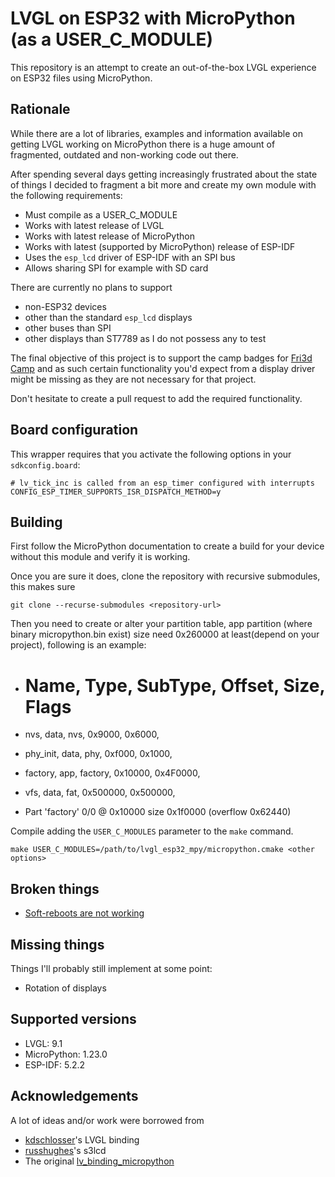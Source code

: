 # LVGL on ESP32 with MicroPython (as a USER_C_MODULE)

This repository is an attempt to create an out-of-the-box LVGL experience on ESP32 files using MicroPython.

## Rationale

While there are a lot of libraries, examples and information available on getting LVGL working on MicroPython there is a
huge amount of fragmented, outdated and non-working code out there.

After spending several days getting increasingly frustrated about the state of things I decided to fragment a bit more
and create my own module with the following requirements:

- Must compile as a USER_C_MODULE
- Works with latest release of LVGL
- Works with latest release of MicroPython
- Works with latest (supported by MicroPython) release of ESP-IDF 
- Uses the `esp_lcd` driver of ESP-IDF with an SPI bus
- Allows sharing SPI for example with SD card

There are currently no plans to support 
- non-ESP32 devices 
- other than the standard `esp_lcd` displays
- other buses than SPI
- other displays than ST7789 as I do not possess any to test

The final objective of this project is to support the camp badges for [Fri3d Camp](https://www.fri3d.be) and as such
certain functionality you'd expect from a display driver might be missing as they are not necessary for that project.

Don't hesitate to create a pull request to add the required functionality. 

## Board configuration

This wrapper requires that you activate the following options in your `sdkconfig.board`:

```
# lv_tick_inc is called from an esp_timer configured with interrupts
CONFIG_ESP_TIMER_SUPPORTS_ISR_DISPATCH_METHOD=y
```
## Building

First follow the MicroPython documentation to create a build for your device without this module and verify it is
working.

Once you are sure it does, clone the repository with recursive submodules, this makes sure 

```shell
git clone --recurse-submodules <repository-url>
```

Then you need to create or alter your partition table, app partition (where binary micropython.bin exist) size need 0x260000 at least(depend on your project), following is an example:
  - # Name,   Type, SubType, Offset,  Size, Flags
  - nvs,      data, nvs,     0x9000,  0x6000,
  - phy_init, data, phy,     0xf000,  0x1000,
  - factory,  app,  factory, 0x10000, 0x4F0000,
  - vfs,      data, fat,     0x500000, 0x500000,

  - Part 'factory' 0/0 @ 0x10000 size 0x1f0000 (overflow 0x62440)

Compile adding the `USER_C_MODULES` parameter to the `make` command.

```shell
make USER_C_MODULES=/path/to/lvgl_esp32_mpy/micropython.cmake <other options>
```

## Broken things

* [Soft-reboots are not working](https://github.com/lvgl/lv_binding_micropython/issues/343) 

## Missing things

Things I'll probably still implement at some point:

- Rotation of displays

## Supported versions

- LVGL: 9.1
- MicroPython: 1.23.0
- ESP-IDF: 5.2.2

## Acknowledgements

A lot of ideas and/or work were borrowed from

- [kdschlosser](https://github.com/kdschlosser/lvgl_micropython)'s LVGL binding
- [russhughes](https://github.com/russhughes/s3lcd)'s s3lcd
- The original [lv_binding_micropython](https://github.com/lvgl/lv_binding_micropython)
